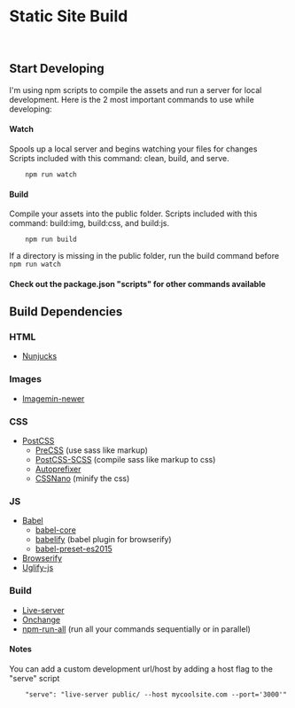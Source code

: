# Static Site Build
<br />

## Start Developing
I'm using npm scripts to compile the assets and run a server for local development.
Here is the 2 most important commands to use while developing:

#### Watch<br />
Spools up a local server and begins watching your files for changes<br />
Scripts included with this command: clean, build, and serve.
```
    npm run watch
```

#### Build<br />
Compile your assets into the public folder.
Scripts included with this command: build:img, build:css, and build:js.
```
    npm run build
```
If a directory is missing in the public folder, run the build command before ``` npm run watch ```
<br />

#### Check out the package.json "scripts" for other commands available

## Build Dependencies
### HTML
- <a href="https://github.com/mozilla/nunjucks">Nunjucks</a>

### Images
- <a href="https://github.com/paulcpederson/imagemin-newer">Imagemin-newer</a>

### CSS
- <a href="https://github.com/postcss/postcss">PostCSS</a>
    - <a href="https://github.com/jonathantneal/precss">PreCSS</a> (use sass like markup)
    - <a href="https://github.com/postcss/postcss-scss">PostCSS-SCSS</a> (compile sass like markup to css)
    - <a href="https://github.com/postcss/autoprefixer">Autoprefixer</a>
    - <a href="https://github.com/ben-eb/cssnano">CSSNano</a> (minify the css)

### JS
- <a href="https://babeljs.io/">Babel</a>
    - <a href="https://github.com/babel/babel/tree/master/packages/babel-core">babel-core</a>
    - <a href="https://github.com/babel/babelify">babelify</a> (babel plugin for browserify)
    - <a href="https://github.com/babel/babel/tree/master/packages/babel-preset-es2015">babel-preset-es2015</a>
- <a href="https://github.com/substack/node-browserify">Browserify</a>
- <a href="https://github.com/mishoo/UglifyJS2">Uglify-js</a>

### Build
- <a href="https://github.com/tapio/live-server">Live-server</a>
- <a href="https://github.com/Qard/onchange">Onchange</a>
- <a href="https://github.com/mysticatea/npm-run-all">npm-run-all</a> (run all your commands sequentially or in parallel)


#### Notes
You can add a custom development url/host by adding a host flag to the "serve" script<br />
```
    "serve": "live-server public/ --host mycoolsite.com --port='3000'"
```
